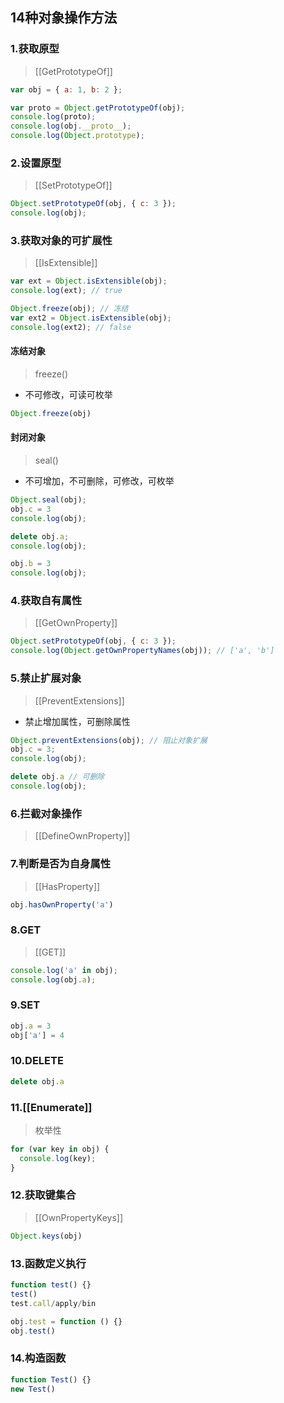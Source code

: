 ## 14种对象操作方法

### 1.获取原型

> [[GetPrototypeOf]]

```js
var obj = { a: 1, b: 2 };

var proto = Object.getPrototypeOf(obj);
console.log(proto);
console.log(obj.__proto__);
console.log(Object.prototype); 
```

### 2.设置原型

> [[SetPrototypeOf]]

```js
Object.setPrototypeOf(obj, { c: 3 });
console.log(obj);
```

### 3.获取对象的可扩展性

> [[IsExtensible]]

```js
var ext = Object.isExtensible(obj);
console.log(ext); // true

Object.freeze(obj); // 冻结
var ext2 = Object.isExtensible(obj);
console.log(ext2); // false
```



#### 冻结对象

> freeze()

- 不可修改，可读可枚举

```js
Object.freeze(obj)
```



#### 封闭对象

> seal()

- 不可增加，不可删除，可修改，可枚举

```js
Object.seal(obj);
obj.c = 3
console.log(obj);

delete obj.a;
console.log(obj);

obj.b = 3
console.log(obj);
```



### 4.获取自有属性

> [[GetOwnProperty]]

```js
Object.setPrototypeOf(obj, { c: 3 });
console.log(Object.getOwnPropertyNames(obj)); // ['a', 'b']
```



### 5.禁止扩展对象

> [[PreventExtensions]]

- 禁止增加属性，可删除属性

```js
Object.preventExtensions(obj); // 阻止对象扩展
obj.c = 3;
console.log(obj);

delete obj.a // 可删除
console.log(obj);
```



### 6.拦截对象操作

> [[DefineOwnProperty]]



### 7.判断是否为自身属性

> [[HasProperty]]

```js
obj.hasOwnProperty('a')
```



### 8.GET

> [[GET]]

```js
console.log('a' in obj);
console.log(obj.a);
```



### 9.SET

```js
obj.a = 3
obj['a'] = 4
```



### 10.DELETE

```js
delete obj.a
```



### 11.[[Enumerate]]

> 枚举性

```js
for (var key in obj) {
  console.log(key);
}
```



### 12.获取键集合

> [[OwnPropertyKeys]]

```js
Object.keys(obj)
```



### 13.函数定义执行

```js
function test() {}
test()
test.call/apply/bin

obj.test = function () {}
obj.test()
```



### 14.构造函数

```js
function Test() {}
new Test()
```

